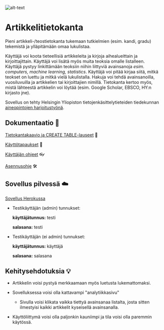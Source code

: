 ![alt-text](https://media.giphy.com/media/128MHrlrHNwwU0/giphy.gif)

# Artikkelitietokanta

Pieni artikkeli-/teostietokanta tukemaan tutkielmien (esim. kandi, gradu) tekemistä ja ylläpitämään omaa lukulistaa.

Käyttäjä voi koota tieteellisiä artikkeleita ja kirjoja aihealueittain ja kirjoittajittain. Käyttäjä voi lisätä myös muita teoksia omalle listalleen.
Käyttäjä pystyy linkittämään teoksiin niihin liittyviä avainsanoja *esim. computers, machine learning, statistics*. Käyttäjä voi pitää kirjaa siitä, mitkä teokset on luettu ja mitkä vielä lukulistalla.
Hakuja voi tehdä avainsanoilla, vuosiluvuilla ja artikkelien tai kirjoittajien nimillä.
Tietokanta kertoo myös, mistä lähteestä artikkelin voi löytää (esim. Google Scholar, EBSCO, HY:n kirjasto jne). 

Sovellus on tehty Helsingin Yliopiston tietojenkäsittelytieteiden tiedekunnan [aineopintojen harjoitustyönä](https://courses.helsinki.fi/fi/tkt20011). 

## Dokumentaatio :book:

[Tietokantakaavio ja CREATE TABLE-lauseet](https://github.com/puuro-maria/artikkelitietokanta/blob/master/documentation/tietokantakaavio.md) :bookmark_tabs:

[Käyttötapaukset](https://github.com/puuro-maria/artikkelitietokanta/blob/master/documentation/kayttotapaukset.md) :woman:

[Käyttäjän ohjeet](https://github.com/puuro-maria/artikkelitietokanta/blob/master/documentation/kayttajan_ohje.md) :eyeglasses:

[Asennusohje](https://github.com/puuro-maria/artikkelitietokanta/blob/master/documentation/installation_guide.md) :hammer_and_wrench:

## Sovellus pilvessä :cloud:

[Sovellus Herokussa](https://artikkelitietokanta.herokuapp.com/)

- Testikäyttäjän  (admin)  tunnukset:

    **käyttäjätunnus:** testi
 
    **salasana:** testi
    
- Testikäyttäjän (ei admin) tunnukset:

    **käyttäjätunnus:** käyttäjä
    
    **salasana:** salasana
    
## Kehitysehdotuksia :bulb:

- Artikkelin voisi pystyä merkkaamaan myös luetusta lukemattomaksi.

- Sovelluksessa voisi olla kattavampi "analytiikkasivu"

    - Sivulla voisi klikata vaikka tiettyä avainsanaa listalta, josta sitten ilmestyisi kaikki artikkelit kyseisellä avainsanalla.

- Käyttöliittymä voisi olla paljonkin kauniimpi ja tila voisi olla paremmin käytössä.


